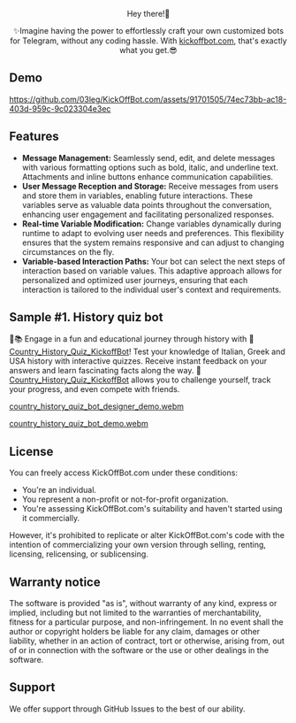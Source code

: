 <p align="center">Hey there!👋</p>

<p align="center">✨Imagine having the power to effortlessly craft your own customized bots for Telegram, without any coding hassle. With <a href='https://www.kickoffbot.com'>kickoffbot.com</a>, that's exactly what you get.😎</p>

## Demo

https://github.com/03leg/KickOffBot.com/assets/91701505/74ec73bb-ac18-403d-959c-9c023304e3ec

## Features

- **Message Management:** Seamlessly send, edit, and delete messages with various formatting options such as bold, italic, and underline text. Attachments and inline buttons enhance communication capabilities.
- **User Message Reception and Storage:** Receive messages from users and store them in variables, enabling future interactions. These variables serve as valuable data points throughout the conversation, enhancing user engagement and facilitating personalized responses.
- **Real-time Variable Modification:** Change variables dynamically during runtime to adapt to evolving user needs and preferences. This flexibility ensures that the system remains responsive and can adjust to changing circumstances on the fly.
- **Variable-based Interaction Paths:** Your bot can select the next steps of interaction based on variable values. This adaptive approach allows for personalized and optimized user journeys, ensuring that each interaction is tailored to the individual user's context and requirements.

## Sample #1. History quiz bot

🚀📚 Engage in a fun and educational journey through history with 🤖 [Country_History_Quiz_KickoffBot](https://t.me/Country_History_Quiz_KickoffBot)! Test your knowledge of Italian, Greek and USA history with interactive quizzes. Receive instant feedback on your answers and learn fascinating facts along the way. 🤖[Country_History_Quiz_KickoffBot](https://t.me/Country_History_Quiz_KickoffBot) allows you to challenge yourself, track your progress, and even compete with friends.

[country_history_quiz_bot_designer_demo.webm](https://github.com/03leg/KickOffBot.com/assets/91701505/4ab0eee5-f9cf-44ac-a369-b43f289f3d28)

[country_history_quiz_bot_demo.webm](https://github.com/03leg/KickOffBot.com/assets/91701505/15209671-c995-4767-8e84-4cbac9b8bb56)


## License

You can freely access KickOffBot.com under these conditions:

- You're an individual.
- You represent a non-profit or not-for-profit organization.
- You're assessing KickOffBot.com's suitability and haven't started using it commercially.
  
However, it's prohibited to replicate or alter KickOffBot.com's code with the intention of commercializing your own version through selling, renting, licensing, relicensing, or sublicensing.

## Warranty notice

The software is provided "as is", without warranty of any kind, express or implied, including but not limited to the warranties of merchantability, fitness for a particular purpose, and non-infringement. In no event shall the author or copyright holders be liable for any claim, damages or other liability, whether in an action of contract, tort or otherwise, arising from, out of or in connection with the software or the use or other dealings in the software.

## Support 

We offer support through GitHub Issues to the best of our ability.
